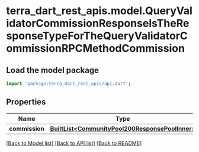 # terra_dart_rest_apis.model.QueryValidatorCommissionResponseIsTheResponseTypeForTheQueryValidatorCommissionRPCMethodCommission

## Load the model package
```dart
import 'package:terra_dart_rest_apis/api.dart';
```

## Properties
Name | Type | Description | Notes
------------ | ------------- | ------------- | -------------
**commission** | [**BuiltList&lt;CommunityPool200ResponsePoolInner&gt;**](CommunityPool200ResponsePoolInner.md) |  | [optional] 

[[Back to Model list]](../README.md#documentation-for-models) [[Back to API list]](../README.md#documentation-for-api-endpoints) [[Back to README]](../README.md)


